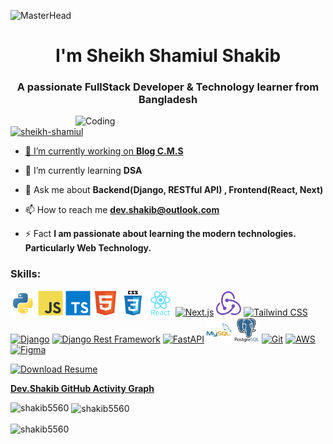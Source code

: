 ![MasterHead](HELLO.gif)
<h1 align="center">I'm Sheikh Shamiul Shakib <br> <h3 align="center">A passionate FullStack Developer & Technology learner from Bangladesh</h3> </h1>
<img align="right" alt="Coding" width="400" src="https://i.ibb.co.com/pbRFsxG/Untitled-design-1.gif">


<p align="left"> <a href="https://www.linkedin.com/in/sheikh-shamiul-834878206/" target="blank"><img src="https://img.shields.io/badge/%40shamiul-shakib?style=for-the-badge" alt="sheikh-shamiul"  </p>

- 🔭 I’m currently working on [**Blog C.M.S**]([https://github.com/shakib5560/ToyGalaxy](https://github.com/shakib5560/Blog_CMS-))

- 🌱 I’m currently learning **DSA**

- 💬 Ask me about **Backend(Django, RESTful API) , Frontend(React, Next)**

- 📫 How to reach me **dev.shakib@outlook.com**

- ⚡ Fact **I am passionate about learning the modern technologies. Particularly Web Technology.**

<h3 align="left">Skills:</h3>
<p align="left"><a href="https://www.python.org/" target="_blank" rel="noreferrer"><img src="https://raw.githubusercontent.com/devicons/devicon/master/icons/python/python-original.svg" alt="Python" width="40" height="40"/></a> <a href="https://www.javascript.com/" target="_blank" rel="noreferrer"><img src="https://raw.githubusercontent.com/devicons/devicon/master/icons/javascript/javascript-original.svg" alt="JavaScript" width="40" height="40"/></a> <a href="https://www.typescriptlang.org/" target="_blank" rel="noreferrer"><img src="https://raw.githubusercontent.com/devicons/devicon/master/icons/typescript/typescript-original.svg" alt="TypeScript" width="40" height="40"/></a> <a href="https://html.spec.whatwg.org/" target="_blank" rel="noreferrer"><img src="https://raw.githubusercontent.com/devicons/devicon/master/icons/html5/html5-original.svg" alt="HTML" width="40" height="40"/></a> <a href="https://www.w3.org/Style/CSS/" target="_blank" rel="noreferrer"><img src="https://raw.githubusercontent.com/devicons/devicon/master/icons/css3/css3-original-wordmark.svg" alt="CSS" width="40" height="40"/></a> <a href="https://reactjs.org/" target="_blank" rel="noreferrer"><img src="https://raw.githubusercontent.com/devicons/devicon/master/icons/react/react-original-wordmark.svg" alt="React" width="40" height="40"/></a> <a href="https://nextjs.org/" target="_blank" rel="noreferrer"><img src="https://images.ctfassets.net/5gydaotbo8jm/bUrTuQvSBfmiRK3aJTALa/86f4edd8a574ee1ead2ec372cf08f303/nextjs-boilerplate-logo.png" alt="Next.js" width="40" height="40"/></a> <a href="https://redux.js.org/" target="_blank" rel="noreferrer"><img src="https://raw.githubusercontent.com/devicons/devicon/master/icons/redux/redux-original.svg" alt="Redux" width="40" height="40"/></a> <a href="https://tailwindcss.com/" target="_blank" rel="noreferrer"><img src="https://www.vectorlogo.zone/logos/tailwindcss/tailwindcss-icon.svg" alt="Tailwind CSS" width="40" height="40"/></a> <a href="https://www.djangoproject.com/" target="_blank" rel="noreferrer"><img src="https://static.djangoproject.com/img/logos/django-logo-negative.svg" alt="Django" style="  margin-top: 10px; " width="65" height="65"/></a> <a href="https://www.django-rest-framework.org/" target="_blank" rel="noreferrer"><img src="https://encrypted-tbn0.gstatic.com/images?q=tbn:ANd9GcSPBjbXwcjW7lVBJ6AdOSDiXKrc-op8UBAw4A&s" alt="Django Rest Framework" width="40" height="40"/></a> <a href="https://fastapi.tiangolo.com/" target="_blank" rel="noreferrer"><img src="https://cdn.worldvectorlogo.com/logos/fastapi.svg" alt="FastAPI" width="40" height="40"/></a> <a href="https://www.mysql.com/" target="_blank" rel="noreferrer"><img src="https://raw.githubusercontent.com/devicons/devicon/master/icons/mysql/mysql-original-wordmark.svg" alt="MySQL" width="40" height="40"/></a> <a href="https://www.postgresql.org/" target="_blank" rel="noreferrer"><img src="https://raw.githubusercontent.com/devicons/devicon/master/icons/postgresql/postgresql-original-wordmark.svg" alt="PostgreSQL" width="40" height="40"/></a> <a href="https://git-scm.com/" target="_blank" rel="noreferrer"><img src="https://www.vectorlogo.zone/logos/git-scm/git-scm-icon.svg" alt="Git" width="40" height="40"/></a> <a href="https://aws.amazon.com/" target="_blank" rel="noreferrer"><img src="https://cdn.worldvectorlogo.com/logos/amazon-web-services-2.svg" alt="AWS" width="40" height="40"/></a> <a href="https://www.figma.com/" target="_blank" rel="noreferrer"><img src="https://www.vectorlogo.zone/logos/figma/figma-icon.svg" alt="Figma" width="40" height="40"/></a></p>


[![Download Resume](https://img.shields.io/badge/Download_Resume-Click_to_Download-blue.svg)](Shakib._Resume.pdf)


[**Dev.Shakib GitHub Activity Graph**](https://github.com/shakib5560?tab=repositories)

<p><img align="left" src="https://github-readme-stats.vercel.app/api/top-langs?username=shakib5560&show_icons=true&locale=en&layout=compact&theme=tokyonight" alt="shakib5560" /></p>

<p>&nbsp;<img align="center" src="https://github-readme-stats.vercel.app/api?username=shakib5560&show_icons=true&locale=en&theme=tokyonight" alt="shakib5560" /></p>

<p><img align="center" src="https://github-readme-streak-stats.herokuapp.com/?user=shakib5560&&theme=tokyonight" alt="shakib5560" /></p>


